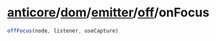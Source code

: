 # [anticore](../../../../../../#reference)/[dom](../../../#reference)/[emitter](../../#reference)/[off](../#reference)/<a name="reference">onFocus</a>

```js
offFocus(node, listener, useCapture)
```